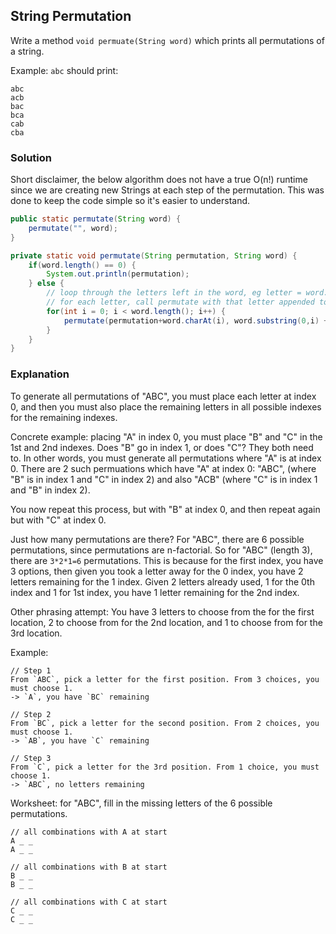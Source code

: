 ## String Permutation

Write a method `void permuate(String word)` which prints all permutations of a string.

Example: `abc` should print:
```
abc
acb
bac
bca
cab
cba
```

### Solution

Short disclaimer, the below algorithm does not have a true O(n!) runtime since we are creating new Strings at each step of the permutation. This was done to keep the code simple so it's easier to understand.

```java
public static permutate(String word) {
    permutate("", word);
}

private static void permutate(String permutation, String word) {
    if(word.length() == 0) {
        System.out.println(permutation);
    } else {
        // loop through the letters left in the word, eg letter = word.charAt(i)
        // for each letter, call permutate with that letter appended to the permutation and removed from the word 
        for(int i = 0; i < word.length(); i++) {
            permutate(permutation+word.charAt(i), word.substring(0,i) + word.substring(i+1));
        }
    }
}
```

### Explanation

To generate all permutations of "ABC", you must place each letter at index 0, and then you must also place the remaining letters in all possible indexes for the remaining indexes.

Concrete example: placing "A" in index 0, you must place "B" and "C" in the 1st and 2nd indexes. Does "B" go in index 1, or does "C"? They both need to. In other words, you must generate all permutations where "A" is at index 0. There are 2 such permuations which have "A" at index 0: "ABC", (where "B" is in index 1 and "C" in index 2) and also "ACB" (where "C" is in index 1 and "B" in index 2). 

You now repeat this process, but with "B" at index 0, and then repeat again but with "C" at index 0.

Just how many permutations are there? For "ABC", there are 6 possible permutations, since permutations are n-factorial. So for "ABC" (length 3), there are `3*2*1=6` permutations. This is because for the first index, you have 3 options, then given you took a letter away for the 0 index, you have 2 letters remaining for the 1 index. Given 2 letters already used, 1 for the 0th index and 1 for 1st index, you have 1 letter remaining for the 2nd index. 

Other phrasing attempt: You have 3 letters to choose from the for the first location, 2 to choose from for the 2nd location, and 1 to choose from for the 3rd location.

Example: 
```
// Step 1
From `ABC`, pick a letter for the first position. From 3 choices, you must choose 1.
-> `A`, you have `BC` remaining

// Step 2
From `BC`, pick a letter for the second position. From 2 choices, you must choose 1.
-> `AB`, you have `C` remaining

// Step 3
From `C`, pick a letter for the 3rd position. From 1 choice, you must choose 1.
-> `ABC`, no letters remaining
```

Worksheet: for "ABC", fill in the missing letters of the 6 possible permutations. 
```
// all combinations with A at start
A _ _
A _ _

// all combinations with B at start
B _ _
B _ _

// all combinations with C at start
C _ _
C _ _
```
